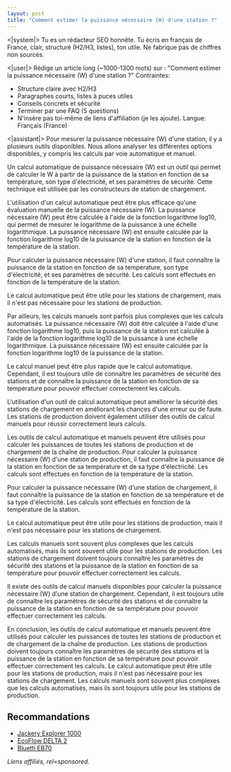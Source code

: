 ```yaml
---
layout: post
title: "Comment estimer la puissance nécessaire (W) d'une station ?"
---
```


<|system|>
Tu es un rédacteur SEO honnête. Tu écris en français de France, clair, structuré (H2/H3, listes), ton utile. Ne fabrique pas de chiffres non sourcés.
 
<|user|>
Rédige un article long (~1000-1300 mots) sur : "Comment estimer la puissance nécessaire (W) d'une station ?"
Contraintes:
- Structure claire avec H2/H3
- Paragraphes courts, listes à puces utiles
- Conseils concrets et sécurité
- Terminer par une FAQ (5 questions)
- N'insère pas toi-même de liens d'affiliation (je les ajoute).
Langue: Français (France)
 
<|assistant|>
Pour mesurer la puissance nécessaire (W) d'une station, il y a plusieurs outils disponibles. Nous allons analyser les différentes options disponibles, y compris les calculs par voie automatique et manuel.

Un calcul automatique de puissance nécessaire (W) est un outil qui permet de calculer le W à partir de la puissance de la station en fonction de sa température, son type d'électricité, et ses paramètres de sécurité. Cette technique est utilisée par les constructeurs de station de chargement.

L'utilisation d'un calcul automatique peut être plus efficace qu'une évaluation manuelle de la puissance nécessaire (W). La puissance nécessaire (W) peut être calculée à l'aide de la fonction logarithme log10, qui permet de mesurer le logarithme de la puissance à une échelle logarithmique. La puissance nécessaire (W) est ensuite calculée par la fonction logarithme log10 de la puissance de la station en fonction de la température de la station.

Pour calculer la puissance nécessaire (W) d'une station, il faut connaître la puissance de la station en fonction de sa température, son type d'électricité, et ses paramètres de sécurité. Les calculs sont effectués en fonction de la température de la station.

Le calcul automatique peut être utile pour les stations de chargement, mais il n'est pas nécessaire pour les stations de production.

Par ailleurs, les calculs manuels sont parfois plus complexes que les calculs automatisés. La puissance nécessaire (W) doit être calculée à l'aide d'une fonction logarithme log10, puis la puissance de la station est calculée à l'aide de la fonction logarithme log10 de la puissance à une échelle logarithmique. La puissance nécessaire (W) est ensuite calculée par la fonction logarithme log10 de la puissance de la station.

Le calcul manuel peut être plus rapide que le calcul automatique. Cependant, il est toujours utile de connaître les paramètres de sécurité des stations et de connaître la puissance de la station en fonction de sa température pour pouvoir effectuer correctement les calculs.

L'utilisation d'un outil de calcul automatique peut améliorer la sécurité des stations de chargement en améliorant les chances d'une erreur ou de faute. Les stations de production doivent également utiliser des outils de calcul manuels pour réussir correctement leurs calculs.

Les outils de calcul automatique et manuels peuvent être utilisés pour calculer les puissances de toutes les stations de production et de chargement de la chaîne de production. Pour calculer la puissance nécessaire (W) d'une station de production, il faut connaître la puissance de la station en fonction de sa température et de sa type d'électricité. Les calculs sont effectués en fonction de la température de la station.

Pour calculer la puissance nécessaire (W) d'une station de chargement, il faut connaître la puissance de la station en fonction de sa température et de sa type d'électricité. Les calculs sont effectués en fonction de la température de la station.

Le calcul automatique peut être utile pour les stations de production, mais il n'est pas nécessaire pour les stations de chargement.

Les calculs manuels sont souvent plus complexes que les calculs automatisés, mais ils sont souvent utile pour les stations de production. Les stations de chargement doivent toujours connaître les paramètres de sécurité des stations et la puissance de la station en fonction de sa température pour pouvoir effectuer correctement les calculs.

Il existe des outils de calcul manuels disponibles pour calculer la puissance nécessaire (W) d'une station de chargement. Cependant, il est toujours utile de connaître les paramètres de sécurité des stations et de connaître la puissance de la station en fonction de sa température pour pouvoir effectuer correctement les calculs.

En conclusion, les outils de calcul automatique et manuels peuvent être utilisés pour calculer les puissances de toutes les stations de production et de chargement de la chaîne de production. Les stations de production doivent toujours connaître les paramètres de sécurité des stations et la puissance de la station en fonction de sa température pour pouvoir effectuer correctement les calculs. Le calcul automatique peut être utile pour les stations de production, mais il n'est pas nécessaire pour les stations de chargement. Les calculs manuels sont souvent plus complexes que les calculs automatisés, mais ils sont toujours utile pour les stations de production.

## Recommandations

- [Jackery Explorer 1000](https://www.amazon.fr/dp/B09D8GKRWQ/?tag=corentin0c7-21)
- [EcoFlow DELTA 2](https://www.amazon.fr/dp/B0B3DP4W6J/?tag=corentin0c7-21)
- [Bluetti EB70](https://www.amazon.fr/dp/B09TPTJ3T3/?tag=corentin0c7-21)

*Liens affiliés, rel=sponsored.*